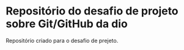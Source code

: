 # Repositório do desafio de projeto sobre Git/GitHub da dio
Repositório criado para o desafio de prejeto.

